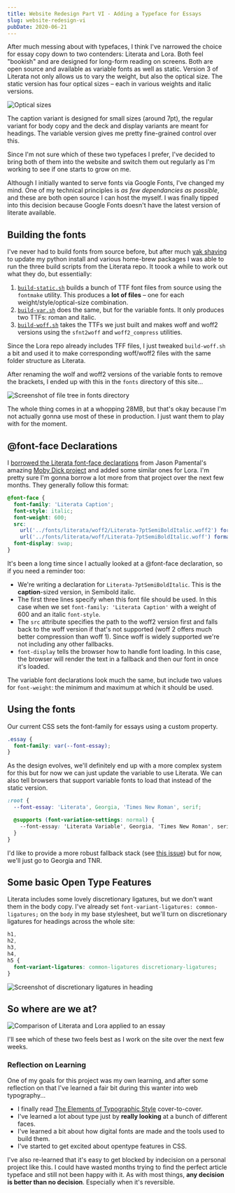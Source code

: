 ```yaml
---
title: Website Redesign Part VI - Adding a Typeface for Essays
slug: website-redesign-vi
pubDate: 2020-06-21
---
```


After much messing about with typefaces, I think I've narrowed the choice for essay copy down to two contenders: Literata and Lora. Both feel "bookish" and are designed for long-form reading on screens. Both are open source and available as variable fonts as well as static. Version 3 of Literata not only allows us to vary the weight, but also the optical size. The static version has four optical sizes – each in various weights and italic versions.

![Optical sizes](/uploads/literata-optical-sizes.png)

The caption variant is designed for small sizes (around 7pt), the regular variant for body copy and the deck and display variants are meant for headings. The variable version gives me pretty fine-grained control over this.

Since I'm not sure which of these two typefaces I prefer, I've decided to bring both of them into the website and switch them out regularly as I'm working to see if one starts to grow on me.

Although I initially wanted to serve fonts via Google Fonts, I've changed my mind. One of my technical principles is _as few dependancies as possible_, and these are both open source I can host the myself. I was finally tipped into this decision because Google Fonts doesn't have the latest version of literate available.

## Building the fonts

I've never had to build fonts from source before, but after much [yak shaving](https://en.wiktionary.org/wiki/yak_shaving) to update my python install and various home-brew packages I was able to run the three build scripts from the Literata repo. It toook a while to work out what they do, but essentially:

1. [`build-static.sh`](https://github.com/googlefonts/literata/blob/master/sources/build-static.sh) builds a bunch of TTF font files from source using the `fontmake` utility. This produces a **lot of files** – one for each weight/style/optical-size combination.
2. [`build-var.sh`](https://github.com/googlefonts/literata/blob/master/sources/build-var.sh) does the same, but for the variable fonts. It only produces two TTFs: roman and italic.
3. [`build-woff.sh`](https://github.com/googlefonts/literata/blob/master/sources/build-woff.sh) takes the TTFs we just built and makes woff and woff2 versions using the `sfnt2woff` and `woff2_compress` utilities.

Since the Lora repo already includes TFF files, I just tweaked `build-woff.sh` a bit and used it to make corresponding woff/woff2 files with the same folder structure as Literata.

After renaming the wolf and woff2 versions of the variable fonts to remove the brackets, I ended up with this in the `fonts` directory of this site...

![Screenshot of file tree in fonts directory](/uploads/2020-06-18-font-tree.png)

The whole thing comes in at a whopping 28MB, but that's okay because I'm not actually gonna use most of these in production. I just want them to play with for the moment.

## @font-face Declarations

I [borrowed the Literata font-face declarations](https://github.com/jpamental/moby-dick/blob/master/assets/scss/partials/_00_webfonts.scss) from Jason Pamental's amazing [Moby Dick project](https://mobydick.wales/) and added some similar ones for Lora. I'm pretty sure I'm gonna borrow a lot more from that project over the next few months. They generally follow this format:

```css
@font-face {
  font-family: 'Literata Caption';
  font-style: italic;
  font-weight: 600;
  src:
    url('../fonts/literata/woff2/Literata-7ptSemiBoldItalic.woff2') format('woff2'),
    url('../fonts/literata/woff/Literata-7ptSemiBoldItalic.woff') format('woff');
  font-display: swap;
}
```

It's been a long time since I actually looked at a @font-face declaration, so if you need a reminder too:

- We're writing a declaration for `Literata-7ptSemiBoldItalic`. This is the **caption**-sized version, in Semibold italic.
- The first three lines specify when this font file should be used. In this case when we set `font-family: 'Literata Caption'` with a weight of 600 and an italic `font-style`.
- The `src` attribute specifies the path to the woff2 version first and falls back to the woff version if that's not supported (woff 2 offers much better compression than woff 1). Since woff is widely supported we're not including any other fallbacks.
- `font-display` tells the browser how to handle font loading. In this case, the browser will render the text in a fallback and then our font in once it's loaded.

The variable font declarations look much the same, but include two values for `font-weight`: the minimum and maximum at which it should be used.

## Using the fonts

Our current CSS sets the font-family for essays using a custom property.

```css
.essay {
  font-family: var(--font-essay);
}
```

As the design evolves, we'll definitely end up with a more complex system for this but for now we can just update the variable to use Literata. We can also tell browsers that support variable fonts to load that instead of the static version.

```css
:root {
  --font-essay: 'Literata', Georgia, 'Times New Roman', serif;

  @supports (font-variation-settings: normal) {
    --font-essay: 'Literata Variable', Georgia, 'Times New Roman', serif;
  }
}
```

I'd like to provide a more robust fallback stack (see [this issue](https://github.com/dannysmith/dannyis-jekyll/issues/28)) but for now, we'll just go to Georgia and TNR.

## Some basic Open Type Features

Literata includes some lovely discretionary ligatures, but we don't want them in the body copy. I've already set `font-variant-ligatures: common-ligatures;` on the `body` in my base stylesheet, but we'll turn on discretionary ligatures for headings across the whole site:

```css
h1,
h2,
h3,
h4,
h5 {
  font-variant-ligatures: common-ligatures discretionary-ligatures;
}
```

![Screenshot of discretionary ligatures in heading](/uploads/2020-06-19-heading-ligs.png)

## So where are we at?

![Comparison of Literata and Lora applied to an essay](/uploads/2020-06-19-final-screenshots.png)

I'll see which of these two feels best as I work on the site over the next few weeks.

### Reflection on Learning

One of my goals for this project was my own learning, and after some reflection on that I've learned a fair bit during this wanter into web typography...

- I finally read [The Elements of Typographic Style](https://en.wikipedia.org/wiki/The_Elements_of_Typographic_Style) cover-to-cover.
- I've learned a lot about type just by **really looking** at a bunch of different faces.
- I've learned a bit about how digital fonts are made and the tools used to build them.
- I've started to get excited about opentype features in CSS.

I've also re-learned that it's easy to get blocked by indecision on a personal project like this. I could have wasted months trying to find the perfect article typeface and still not been happy with it. As with most things, **any decision is better than no decision**. Especially when it's reversible.
